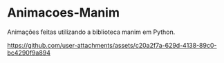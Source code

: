 # Animacoes-Manim
Animações feitas utilizando a biblioteca manim em Python.


https://github.com/user-attachments/assets/c20a2f7a-629d-4138-89c0-bc4290f9a894

